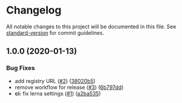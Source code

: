 # Changelog

All notable changes to this project will be documented in this file. See [standard-version](https://github.com/conventional-changelog/standard-version) for commit guidelines.

## 1.0.0 (2020-01-13)


### Bug Fixes

* add registry URL ([#2](https://github.com/inabagumi/next-svg/issues/2)) ([38020b5](https://github.com/inabagumi/next-svg/commit/38020b54683ff8164ffde288d8f987ff7b69fcb2))
* remove workflow for release ([#3](https://github.com/inabagumi/next-svg/issues/3)) ([6b797dd](https://github.com/inabagumi/next-svg/commit/6b797ddf712a9480a7d11ddfac76d3a35423fff0))
* **ci:** fix lerna settings ([#1](https://github.com/inabagumi/next-svg/issues/1)) ([a2ba535](https://github.com/inabagumi/next-svg/commit/a2ba5357b6b174539bbce9bb46da82abcd2ced2f))
